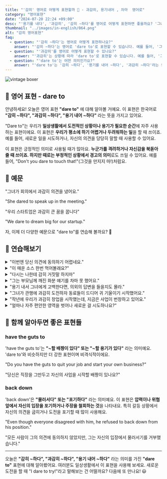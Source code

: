 ```yaml
---
title: "'감히' 영어로 어떻게 표현할까 😤 - 과감히, 용기내어 , 차마  영어로"
category: "영어표현"
date: "2024-07-20 22:24 +09:00"
desc: "'용기를 내다', '과감히', '감히 ~하다'를 영어로 어떻게 표현하면 좋을까요? '그녀가 회의에서 과감히 의견을 냈어요', '우리 스타트업은 과감히 큰 꿈을 꿉니다' 등을 영어로 표현하는 법을 배워봅시다. 다양한 예문을 통해서 연습하고 본인의 표현으로 만들어 보세요."
thumbnail: "../images/in-english/064.png"
alt: "감히 영어표현"
faq:
  - question: "'감히 ~하다'는 영어로 어떻게 표현하나요?"
    answer: "'감히 ~하다'는 영어로 'dare to'로 표현할 수 있습니다. 예를 들어, '그는 감히 반대 의견을 제시했다'는 'He dared to voice his opposition'으로 말할 수 있습니다."
  - question: "'과감히'를 영어로 어떻게 표현할 수 있나요?"
    answer: "'과감히'는 상황에 따라 'dare to'로 표현할 수 있습니다. 예를 들어, '그녀는 과감히 새로운 사업을 시작했다'는 'She dared to start a new business'로 말할 수 있습니다."
  - question: "'dare to'는 어떤 의미인가요?"
    answer: "'dare to'는 '감히 ~하다', '용기를 내어 ~하다', '과감히 ~하다'라는 의미입니다. 두려움이나 위험을 무릅쓰고 무언가를 시도하거나 행동할 때 사용합니다. 예를 들어, 'I dare to dream big'은 '나는 과감히 큰 꿈을 꾼다'는 의미입니다."
---
```


![vintage boxer](../images/in-english/064-1.avif)

## 🌟 영어 표현 - dare to

안녕하세요! 오늘은 영어 표현 **"dare to"** 에 대해 알아볼 거예요. 이 표현은 한국어로 **"감히 ~하다", "과감히 ~하다", "용기 내어 ~하다"** 라는 뜻을 가지고 있어요.

"Dare to"는 우리가 **일상생활에서 도전적인 상황이나 용기가 필요한 순간**에 자주 사용하는 표현이에요. 이 표현은 **우리가 평소에 하기 어렵거나 두려워하는 일**을 할 때 쓰이죠. 예를 들어, 새로운 일을 시도하거나, 자신의 의견을 당당히 말할 때 사용할 수 있어요.

이 표현은 긍정적인 의미로 사용될 때가 많아요. **누군가를 격려하거나 자신감을 북돋아줄 때 쓰이죠. 하지만 때로는 부정적인 상황에서 경고의 의미**로도 쓰일 수 있어요. 예를 들어, "Don't you dare to touch that!"(그것을 만지지 마!)처럼요.

<script async src="https://pagead2.googlesyndication.com/pagead/js/adsbygoogle.js?client=ca-pub-1465612013356152"
     crossorigin="anonymous"></script>
<!-- engple-horizontal-ad -->

<div 
  data-inline-banner="🎉 새해에는 스픽 AI와 함께 영어 공부하자" 
  data-inline-banner-subtext="설날 특별 할인으로 60%할인 + 추가 7만원 할인! (~2/3)" 
  data-inline-banner-link="https://app.usespeak.com/kr-ko/sale/kr-affiliate-special/?ref=engple-inline"
  data-inline-banner-caption="해당 링크를 통해 구매시 일정액의 수수료를 지급받습니다.">
</div>

## 📖 예문

"그녀가 회의에서 과감히 의견을 냈어요."

"She dared to speak up in the meeting."

"우리 스타트업은 과감히 큰 꿈을 꿉니다"

"We dare to dream big for our startup."

자, 이제 더 다양한 예문으로 "dare to"를 연습해 볼까요? 🚀

## 💬 연습해보기

<details>
<summary>"이번엔 당신 의견에 동의하기 어렵네요."</summary>
<span>"I dare to disagree with you on this one."</span>
</details>

<details>
<summary>"이 매운 소스 한번 먹어볼래요?"</summary>
<span>"Do you dare to try this spicy sauce?"</span>
</details>

<details>
<summary>"다시는 나한테 감히 거짓말 하지마"</summary>
<span>"Never dare to lie to me again"</span>
</details>

<details>
<summary>"그는 부모님께 깨진 화분 얘기를 차마 못 했어요."</summary>
<span>"He didn't dare to tell his parents about the broken vase."</span>
</details>

<details>
<summary>"용기 내서 그녀에게 고백한다면, 의외의 답변을 들을지도 몰라."</summary>
<span>"If you dare to ask her out, you might be surprised by her answer."</span>
</details>

<details>
<summary>"그녀가 관행에 과감히 도전하자 동료들이 드디어 귀 기울이기 시작했어요."</summary>
<span>"When she dared to challenge the status quo, her colleagues <a href="/blog/in-english/182.finally/">finally</a> started listening."</span>
</details>

<details>
<summary>"작년에 우리가 과감히 창업을 시작했는데, 지금은 사업이 번창하고 있어요."</summary>
<span>"Last year, we dared to start our own business, and now we're thriving."</span>
</details>

<details>
<summary>"얼마나 자주 편안한 영역을 벗어나 새로운 걸 시도하나요?"</summary>
<span>"How often do you dare to step out of your comfort zone and try something new?"</span>
</details>

## 🤝 함께 알아두면 좋은 표현들

### have the guts to

'have the guts to'는 **"~할 배짱이 있다" 또는 "~할 용기가 있다"** 라는 의미예요. 'dare to'와 비슷하지만 더 강한 표현이며 비격식적이에요.

"Do you have the guts to quit your job and start your own business?"

"당신은 직장을 그만두고 자신의 사업을 시작할 배짱이 있나요?"

### back down

'back down'은 **"물러서다" 또는 "포기하다"** 라는 의미예요. 이 표현은 **압력이나 위협 앞에서 자신의 입장을 포기하거나 주장을 철회하는 것**을 나타내요. 특히 갈등 상황에서 자신의 의견을 굽히거나 도전을 포기할 때 많이 사용해요.

"Even though everyone disagreed with him, he refused to back down from his position."

"모든 사람이 그의 의견에 동의하지 않았지만, 그는 자신의 입장에서 물러서기를 거부했습니다."

---

오늘은 **"감히 ~하다", "과감히 ~하다", "용기 내어 ~하다"** 라는 의미를 가진 **"dare to"** 표현에 대해 알아봤어요. 여러분도 일상생활에서 이 표현을 사용해 보세요. 새로운 도전을 할 때 "I dare to try!"라고 말해보는 건 어떨까요? 다음에 또 만나요! 😃
